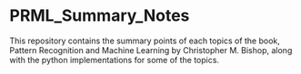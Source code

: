 # PRML_Summary_Notes

This repository contains the summary points of each topics of the book, Pattern Recognition and Machine Learning by Christopher M. Bishop, along with the python implementations for some of the topics.
